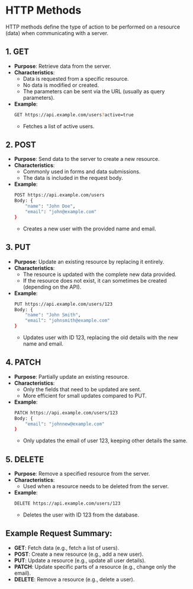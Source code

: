# HTTP Methods

HTTP methods define the type of action to be performed on a resource (data) when communicating with a server.

## 1. GET
- **Purpose**: Retrieve data from the server.
- **Characteristics**:
  - Data is requested from a specific resource.
  - No data is modified or created.
  - The parameters can be sent via the URL (usually as query parameters).
- **Example**:
  ```bash
  GET https://api.example.com/users?active=true
  ```
  - Fetches a list of active users.

## 2. POST
- **Purpose**: Send data to the server to create a new resource.
- **Characteristics**:
  - Commonly used in forms and data submissions.
  - The data is included in the request body.
- **Example**:
  ```bash
  POST https://api.example.com/users
  Body: {
      "name": "John Doe",
      "email": "john@example.com"
  }
  ```
  - Creates a new user with the provided name and email.

## 3. PUT
- **Purpose**: Update an existing resource by replacing it entirely.
- **Characteristics**:
  - The resource is updated with the complete new data provided.
  - If the resource does not exist, it can sometimes be created (depending on the API).
- **Example**:
  ```bash
  PUT https://api.example.com/users/123
  Body: {
      "name": "John Smith",
      "email": "johnsmith@example.com"
  }
  ```
  - Updates user with ID 123, replacing the old details with the new name and email.

## 4. PATCH
- **Purpose**: Partially update an existing resource.
- **Characteristics**:
  - Only the fields that need to be updated are sent.
  - More efficient for small updates compared to PUT.
- **Example**:
  ```bash
  PATCH https://api.example.com/users/123
  Body: {
      "email": "johnnew@example.com"
  }
  ```
  - Only updates the email of user 123, keeping other details the same.

## 5. DELETE
- **Purpose**: Remove a specified resource from the server.
- **Characteristics**:
  - Used when a resource needs to be deleted from the server.
- **Example**:
  ```bash
  DELETE https://api.example.com/users/123
  ```
  - Deletes the user with ID 123 from the database.

## Example Request Summary:
- **GET**: Fetch data (e.g., fetch a list of users).
- **POST**: Create a new resource (e.g., add a new user).
- **PUT**: Update a resource (e.g., update all user details).
- **PATCH**: Update specific parts of a resource (e.g., change only the email).
- **DELETE**: Remove a resource (e.g., delete a user).
